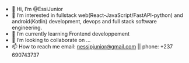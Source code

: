- 👋 Hi, I’m @EssiJunior
- 👀 I’m interested in fullstack web(React-JavaScript/FastAPI-python) and android(Kotlin) development, devops and full stack software engineering.
- 🌱 I’m currently learning Frontend developpement
- 💞️ I’m looking to collaborate on ...
- 📫 How to reach me email: nessipjunior@gmail.com || phone: +237 690743737

<!---
EssiJunior/EssiJunior is a ✨ special ✨ repository because its `README.md` (this file) appears on your GitHub profile.
You can click the Preview link to take a look at your changes.
--->
